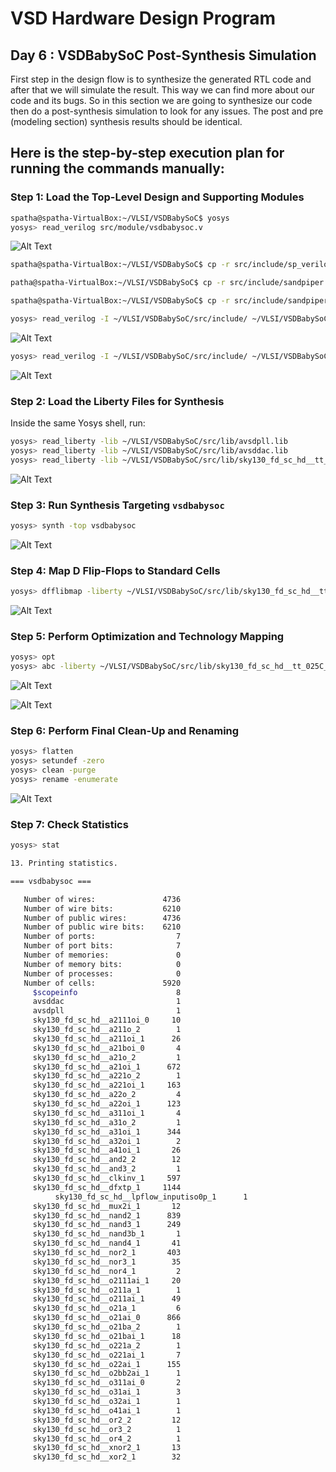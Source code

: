 # VSD Hardware Design Program

## Day 6 : VSDBabySoC Post-Synthesis Simulation

First step in the design flow is to synthesize the generated RTL code and after that we will simulate the result. This way we can find more about our code and its bugs. So in this section we are going to synthesize our code then do a post-synthesis simulation to look for any issues. The post and pre (modeling section) synthesis results should be identical.

Here is the step-by-step execution plan for running the  commands manually:
---
### **Step 1: Load the Top-Level Design and Supporting Modules**
```bash
spatha@spatha-VirtualBox:~/VLSI/VSDBabySoC$ yosys
yosys> read_verilog src/module/vsdbabysoc.v 
```

 ![Alt Text](Images/1.jpg)

```bash
spatha@spatha-VirtualBox:~/VLSI/VSDBabySoC$ cp -r src/include/sp_verilog.vh .

patha@spatha-VirtualBox:~/VLSI/VSDBabySoC$ cp -r src/include/sandpiper.vh .

spatha@spatha-VirtualBox:~/VLSI/VSDBabySoC$ cp -r src/include/sandpiper_gen.vh .
```

```bash
yosys> read_verilog -I ~/VLSI/VSDBabySoC/src/include/ ~/VLSI/VSDBabySoC/src/module/rvmyth.v
```
 ![Alt Text](Images/2.jpg)

```bash
yosys> read_verilog -I ~/VLSI/VSDBabySoC/src/include/ ~/VLSI/VSDBabySoC/src/module/clk_gate.v
```
 ![Alt Text](Images/3.jpg)

 ### **Step 2: Load the Liberty Files for Synthesis**
Inside the same Yosys shell, run:
```bash
yosys> read_liberty -lib ~/VLSI/VSDBabySoC/src/lib/avsdpll.lib 
yosys> read_liberty -lib ~/VLSI/VSDBabySoC/src/lib/avsddac.lib 
yosys> read_liberty -lib ~/VLSI/VSDBabySoC/src/lib/sky130_fd_sc_hd__tt_025C_1v80.lib
```
![Alt Text](Images/4.jpg)

### **Step 3: Run Synthesis Targeting `vsdbabysoc`**
```bash
yosys> synth -top vsdbabysoc
```
![Alt Text](Images/5.jpg)

### **Step 4: Map D Flip-Flops to Standard Cells**

```bash
yosys> dfflibmap -liberty ~/VLSI/VSDBabySoC/src/lib/sky130_fd_sc_hd__tt_025C_1v80.lib
```
![Alt Text](Images/11.jpg)

### **Step 5: Perform Optimization and Technology Mapping**
```bash
yosys> opt
yosys> abc -liberty ~/VLSI/VSDBabySoC/src/lib/sky130_fd_sc_hd__tt_025C_1v80.lib -script +strash;scorr;ifraig;retime;{D};strash;dch,-f;map,-M,1,{D}
```

![Alt Text](Images/7.jpg)

![Alt Text](Images/12.jpg)

### **Step 6: Perform Final Clean-Up and Renaming**

```bash
yosys> flatten
yosys> setundef -zero
yosys> clean -purge
yosys> rename -enumerate
```
![Alt Text](Images/13.jpg)

### **Step 7: Check Statistics**
```bash
yosys> stat
```
```bash
13. Printing statistics.

=== vsdbabysoc ===

   Number of wires:               4736
   Number of wire bits:           6210
   Number of public wires:        4736
   Number of public wire bits:    6210
   Number of ports:                  7
   Number of port bits:              7
   Number of memories:               0
   Number of memory bits:            0
   Number of processes:              0
   Number of cells:               5920
     $scopeinfo                      8
     avsddac                         1
     avsdpll                         1
     sky130_fd_sc_hd__a2111oi_0     10
     sky130_fd_sc_hd__a211o_2        1
     sky130_fd_sc_hd__a211oi_1      26
     sky130_fd_sc_hd__a21boi_0       4
     sky130_fd_sc_hd__a21o_2         1
     sky130_fd_sc_hd__a21oi_1      672
     sky130_fd_sc_hd__a221o_2        1
     sky130_fd_sc_hd__a221oi_1     163
     sky130_fd_sc_hd__a22o_2         4
     sky130_fd_sc_hd__a22oi_1      123
     sky130_fd_sc_hd__a311oi_1       4
     sky130_fd_sc_hd__a31o_2         1
     sky130_fd_sc_hd__a31oi_1      344
     sky130_fd_sc_hd__a32oi_1        2
     sky130_fd_sc_hd__a41oi_1       26
     sky130_fd_sc_hd__and2_2        12
     sky130_fd_sc_hd__and3_2         1
     sky130_fd_sc_hd__clkinv_1     597
     sky130_fd_sc_hd__dfxtp_1     1144
          sky130_fd_sc_hd__lpflow_inputiso0p_1      1
     sky130_fd_sc_hd__mux2i_1       12
     sky130_fd_sc_hd__nand2_1      839
     sky130_fd_sc_hd__nand3_1      249
     sky130_fd_sc_hd__nand3b_1       1
     sky130_fd_sc_hd__nand4_1       41
     sky130_fd_sc_hd__nor2_1       403
     sky130_fd_sc_hd__nor3_1        35
     sky130_fd_sc_hd__nor4_1         2
     sky130_fd_sc_hd__o2111ai_1     20
     sky130_fd_sc_hd__o211a_1        1
     sky130_fd_sc_hd__o211ai_1      49
     sky130_fd_sc_hd__o21a_1         6
     sky130_fd_sc_hd__o21ai_0      866
     sky130_fd_sc_hd__o21ba_2        1
     sky130_fd_sc_hd__o21bai_1      18
     sky130_fd_sc_hd__o221a_2        1
     sky130_fd_sc_hd__o221ai_1       7
     sky130_fd_sc_hd__o22ai_1      155
     sky130_fd_sc_hd__o2bb2ai_1      1
     sky130_fd_sc_hd__o311ai_0       2
     sky130_fd_sc_hd__o31ai_1        3
     sky130_fd_sc_hd__o32ai_1        1
     sky130_fd_sc_hd__o41ai_1        1
     sky130_fd_sc_hd__or2_2         12
     sky130_fd_sc_hd__or3_2          1
     sky130_fd_sc_hd__or4_2          1
     sky130_fd_sc_hd__xnor2_1       13
     sky130_fd_sc_hd__xor2_1        32
```


